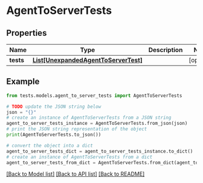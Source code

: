 # AgentToServerTests


## Properties

Name | Type | Description | Notes
------------ | ------------- | ------------- | -------------
**tests** | [**List[UnexpandedAgentToServerTest]**](UnexpandedAgentToServerTest.md) |  | [optional] 

## Example

```python
from tests.models.agent_to_server_tests import AgentToServerTests

# TODO update the JSON string below
json = "{}"
# create an instance of AgentToServerTests from a JSON string
agent_to_server_tests_instance = AgentToServerTests.from_json(json)
# print the JSON string representation of the object
print(AgentToServerTests.to_json())

# convert the object into a dict
agent_to_server_tests_dict = agent_to_server_tests_instance.to_dict()
# create an instance of AgentToServerTests from a dict
agent_to_server_tests_from_dict = AgentToServerTests.from_dict(agent_to_server_tests_dict)
```
[[Back to Model list]](../README.md#documentation-for-models) [[Back to API list]](../README.md#documentation-for-api-endpoints) [[Back to README]](../README.md)


